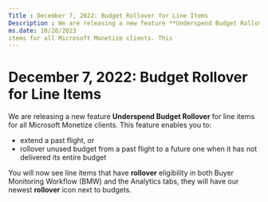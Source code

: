 ```yaml
---
Title : December 7, 2022: Budget Rollover for Line Items
Description : We are releasing a new feature **Underspend Budget Rollover** for line
ms.date: 10/28/2023
items for all Microsoft Monetize clients. This
---
```



# December 7, 2022: Budget Rollover for Line Items





We are releasing a new feature **Underspend Budget Rollover** for line
items for all Microsoft Monetize clients. This
feature enables you to:

- extend a past flight, or
- rollover unused budget from a past flight to a future one when it has
  not delivered its entire budget

You will now see line items that have **rollover** eligibility in both
Buyer Monitoring Workflow (BMW) and the Analytics tabs, they will have
our newest **rollover** icon next to budgets.






